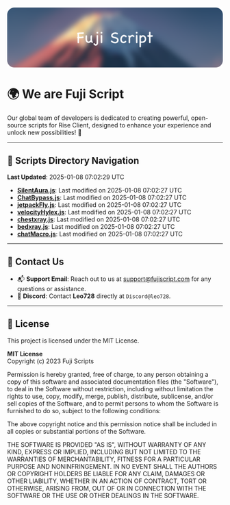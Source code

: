 ![Banner](.github/b.webp)

# 🌍 **We are Fuji Script**

Our global team of developers is dedicated to creating powerful, open-source scripts for Rise Client, designed to enhance your experience and unlock new possibilities! 🌟

---
<!-- SCRIPTS_NAVIGATION_START -->
## 📂 **Scripts Directory Navigation**

**Last Updated**: 2025-01-08 07:02:29 UTC

- **[SilentAura.js](scripts/SilentAura.js)**: Last modified on 2025-01-08 07:02:27 UTC
- **[ChatBypass.js](scripts/ChatBypass.js)**: Last modified on 2025-01-08 07:02:27 UTC
- **[jetpackFly.js](scripts/jetpackFly.js)**: Last modified on 2025-01-08 07:02:27 UTC
- **[velocityHylex.js](scripts/velocityHylex.js)**: Last modified on 2025-01-08 07:02:27 UTC
- **[chestxray.js](scripts/chestxray.js)**: Last modified on 2025-01-08 07:02:27 UTC
- **[bedxray.js](scripts/bedxray.js)**: Last modified on 2025-01-08 07:02:27 UTC
- **[chatMacro.js](scripts/chatMacro.js)**: Last modified on 2025-01-08 07:02:27 UTC

<!-- SCRIPTS_NAVIGATION_END -->

---

## 💬 **Contact Us**  
- 📬 **Support Email**: Reach out to us at [support@fujiscript.com](mailto:support@fujiscript.com) for any questions or assistance.  
- 💬 **Discord**: Contact **Leo728** directly at `Discord@leo728`.

---

## 📜 **License**

This project is licensed under the MIT License.  

**MIT License**  
Copyright (c) 2023 Fuji Scripts  

Permission is hereby granted, free of charge, to any person obtaining a copy of this software and associated documentation files (the "Software"), to deal in the Software without restriction, including without limitation the rights to use, copy, modify, merge, publish, distribute, sublicense, and/or sell copies of the Software, and to permit persons to whom the Software is furnished to do so, subject to the following conditions:  

The above copyright notice and this permission notice shall be included in all copies or substantial portions of the Software.  

THE SOFTWARE IS PROVIDED "AS IS", WITHOUT WARRANTY OF ANY KIND, EXPRESS OR IMPLIED, INCLUDING BUT NOT LIMITED TO THE WARRANTIES OF MERCHANTABILITY, FITNESS FOR A PARTICULAR PURPOSE AND NONINFRINGEMENT. IN NO EVENT SHALL THE AUTHORS OR COPYRIGHT HOLDERS BE LIABLE FOR ANY CLAIM, DAMAGES OR OTHER LIABILITY, WHETHER IN AN ACTION OF CONTRACT, TORT OR OTHERWISE, ARISING FROM, OUT OF OR IN CONNECTION WITH THE SOFTWARE OR THE USE OR OTHER DEALINGS IN THE SOFTWARE.  
